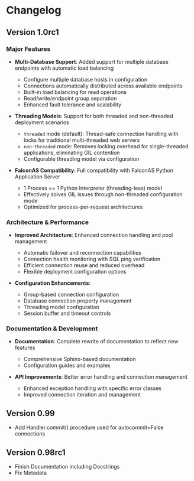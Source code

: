 # Changelog

## Version 1.0rc1

### Major Features

- **Multi-Database Support**: Added support for multiple database endpoints with automatic load balancing
  - Configure multiple database hosts in configuration
  - Connections automatically distributed across available endpoints
  - Built-in load balancing for read operations
  - Read/write/endpoint group separation
  - Enhanced fault tolerance and scalability

- **Threading Models**: Support for both threaded and non-threaded deployment scenarios
  - `threaded` mode (default): Thread-safe connection handling with locks for traditional multi-threaded web servers
  - `non-threaded` mode: Removes locking overhead for single-threaded applications, eliminating GIL contention
  - Configurable threading model via configuration

- **FalconAS Compatibility**: Full compatibility with FalconAS Python Application Server
  - 1 Process == 1 Python Interpreter (threading-less) model
  - Effectively solves GIL issues through non-threaded configuration mode
  - Optimized for process-per-request architectures

### Architecture & Performance

- **Improved Architecture**: Enhanced connection handling and pool management
  - Automatic failover and reconnection capabilities
  - Connection health monitoring with SQL ping verification
  - Efficient connection reuse and reduced overhead
  - Flexible deployment configuration options

- **Configuration Enhancements**: 
  - Group-based connection configuration
  - Database connection property management
  - Threading model configuration
  - Session buffer and timeout controls

### Documentation & Development

- **Documentation**: Complete rewrite of documentation to reflect new features
  - Comprehensive Sphinx-based documentation
  - Configuration guides and examples

- **API Improvements**: Better error handling and connection management
  - Enhanced exception handling with specific error classes
  - Improved connection iteration and management

## Version 0.99

- Add Handler.commit() procedure used for autocommit=False connections

## Version 0.98rc1

- Finish Documentation including Docstrings
- Fix Metadata

